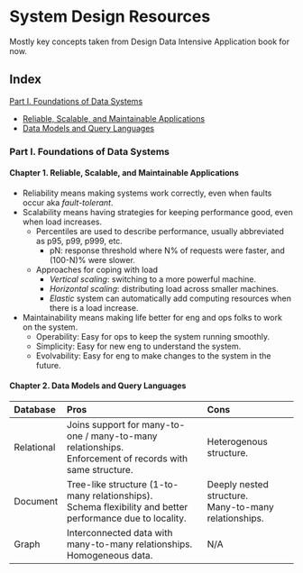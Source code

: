 # System Design Resources
Mostly key concepts taken from Design Data Intensive Application book for now.

Index
--------

[Part I. Foundations of Data Systems](#part-1)
* [Reliable, Scalable, and Maintainable Applications](#part-1.1)
* [Data Models and Query Languages](#part-1.2)

### Part I. Foundations of Data Systems <a name="part-1"></a>
#### Chapter 1. Reliable, Scalable, and Maintainable Applications <a name="part-1.1"></a>
* Reliability means making systems work correctly, even when faults occur aka *fault-tolerant*.
* Scalability means having strategies for keeping performance good, even when load increases.
  * Percentiles are used to describe performance, usually abbreviated as p95, p99, p999, etc.
    * pN: response threshold where N% of requests were faster, and (100-N)% were slower.
  * Approaches for coping with load
    * *Vertical scaling*: switching to a more powerful machine.
    * *Horizontal scaling*: distributing load across smaller machines.
    * *Elastic* system can automatically add computing resources when there is a load increase.
* Maintainability means making life better for eng and ops folks to work on the system.
  * Operability: Easy for ops to keep the system running smoothly.
  * Simplicity: Easy for new eng to understand the system.
  * Evolvability: Easy for eng to make changes to the system in the future.
 
#### Chapter 2. Data Models and Query Languages <a name="part-1.1"></a>

| Database   | Pros                                                                                             | Cons                                    |
|:-----------|:---------------------------------------------------------------------------------------------------------------|:----------------------------------------------------------|
| Relational | Joins support for many-to-one / many-to-many relationships.<br/> Enforcement of records with same structure.   | Heterogenous structure.                                   |
| Document   | Tree-like structure (1-to-many relationships).<br/> Schema flexibility and better performance due to locality. | Deeply nested structure.<br/> Many-to-many relationships. |
| Graph      | Interconnected data with many-to-many relationships.<br/> Homogeneous data.                                    | N/A                                                       |